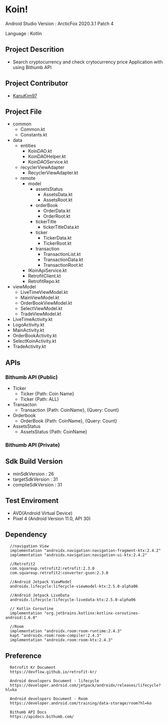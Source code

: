 # Koin!
  Android Studio Version : ArcticFox 2020.3.1 Patch 4
  
  Language : Kotlin

## Project Descrition 
  - Search cryptocurrency and check crytocurrency price Application with using Bithumb API

## Project Contributor
  - [KanuKim97](https://github.com/KanuKim97)

## Project File
  - common
    - Common.kt
    - Constants.kt
  - data
    - entities
      - KoinDAO.kt
      - KoinDAOHelper.kt
      - KoinDAOService.kt
    - recyclerViewAdapter
      - RecyclerViewAdapter.kt
    - remote
      - model
        - assetsStatus
          - AssetsData.kt
          - AssetsRoot.kt
        - orderBook
          - OrderData.kt
          - OrderRoot.kt
        - tickerTitle
          - tickerTitleData.kt
        - ticker
          - TickerData.kt
          - TickerRoot.kt
        - transaction
          - TransactionList.kt
          - TransactionData.kt
          - TransactionRoot.kt
      - IKoinApiService.kt
      - RetrofitClient.kt
      - RetrofitRepo.kt
  - viewModel
    - LiveTimeViewModel.kt
    - MainViewModel.kt
    - OrderBookViewModel.kt
    - SelectViewModel.kt
    - TradeViewModel.kt
   - LiveTimeActivity.kt
   - LogoActivity.kt
   - MainActivity.kt
   - OrderBookActivity.kt
   - SelectKoinActivity.kt
   - TradeActivity.kt
  
## APIs
 ### Bithumb API (Public)
  - Ticker
    - Ticker {Path: Coin Name}
    - Ticker {Path: ALL}
  - Transacton
    - Transaction {Path: CoinName}, {Query: Count}
  - Orderbook
    - OrderBook {Path: CoinName}, {Query: Count}
  - AssetsStatus
    - AssetsStatus {Path: CoinName} 
  
 ### Bithumb API (Private)
 
## Sdk Build Version 
  - minSdkVersion : 26
  - targetSdkVersion : 31
  - complieSdkVersion :  31

## Test Enviroment 
 - AVD(Android Virtual Device)
 - Pixel 4 (Android Version 11.0, API 30)

## Dependency 
```
  //navigation View
  implementation "androidx.navigation:navigation-fragment-ktx:2.4.2"
  implementation "androidx.navigation:navigation-ui-ktx:2.4.2"
  
  //Retrofit2
  com.squareup.retrofit2:retrofit:2.3.0
  com.squareup.retrofit2:converter-gson:2.3.0
  
  //Android Jetpack ViewModel
  androidx.lifecycle:lifecycle-viewmodel-ktx:2.5.0-alpha06
  
  //Android Jetpack LiveData
  androidx.lifecycle:lifecycle-livedata-ktx:2.5.0-alpha06
  
  // Kotlin Coroutine
  implementation "org.jetbrains.kotlinx:kotlinx-coroutines-android:1.6.0"
  
  //Room
  implementation "androidx.room:room-runtime:2.4.3"
  kapt "androidx.room:room-compiler:2.4.3"
  implementation "androidx.room:room-ktx:2.4.3"
```

## Preference 
```
  Retrofit Kr Document 
  https://devflow.github.io/retrofit-kr/
  
  Android developers Document - lifecycle
  https://developer.android.com/jetpack/androidx/releases/lifecycle?hl=ko
  
  Android developers Document - Room 
  https://developer.android.com/training/data-storage/room?hl=ko
  
  Bithumb API Docs 
  https://apidocs.bithumb.com/
  
```
